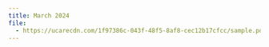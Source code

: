 ```yaml
---
title: March 2024
file:
  - https://ucarecdn.com/1f97386c-043f-48f5-8af8-cec12b17cfcc/sample.pdf
---
```

